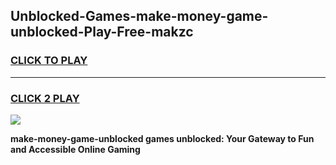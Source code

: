 
## Unblocked-Games-make-money-game-unblocked-Play-Free-makzc
<h3>
<a href="https://premium76.site?title=make-money-game-unblocked&ref=23A">CLICK TO PLAY</a></h3>
<hr>

<h3>
<a href="https://premium76.site?title=make-money-game-unblocked&ref=23A">CLICK 2 PLAY</a>
  
</h3>

<a href="https://premium76.site?title=make-money-game-unblocked&ref=23A"><img src="https://clearcache.store/games.png"></a>


**make-money-game-unblocked games unblocked: Your Gateway to Fun and Accessible Online Gaming**
